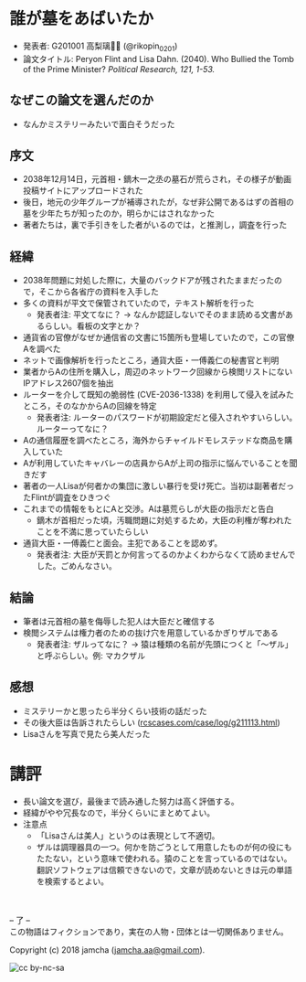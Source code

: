 # 誰が墓をあばいたか

-   発表者: G201001 高梨璃🐯📍 (@rikopin<sub>0201</sub>)
-   論文タイトル: Peryon Flint and Lisa Dahn. (2040). Who Bullied the Tomb of the Prime Minister? *Political Research, 121, 1-53.*

## なぜこの論文を選んだのか

-   なんかミステリーみたいで面白そうだった

## 序文

-   2038年12月14日，元首相・鏑木一之丞の墓石が荒らされ，その様子が動画投稿サイトにアップロードされた
-   後日，地元の少年グループが補導されたが，なぜ非公開であるはずの首相の墓を少年たちが知ったのか，明らかにはされなかった
-   著者たちは，裏で手引きをした者がいるのでは，と推測し，調査を行った

## 経緯

-   2038年問題に対処した際に，大量のバックドアが残されたままだったので，そこから各省庁の資料を入手した
-   多くの資料が平文で保管されていたので，テキスト解析を行った  
    -   発表者注: 平文てなに？ → なんか認証しないでそのまま読める文書があるらしい。看板の文字とか？
-   通貨省の官僚がなぜか通信省の文書に15箇所も登場していたので，この官僚Aを調べた
-   ネットで画像解析を行ったところ，通貨大臣・一傅義仁の秘書官と判明
-   業者からAの住所を購入し，周辺のネットワーク回線から検閲リストにないIPアドレス2607個を抽出
-   ルーターを介して既知の脆弱性 (CVE-2036-1338) を利用して侵入を試みたところ，そのなかからAの回線を特定  
    -   発表者注: ルーターのパスワードが初期設定だと侵入されやすいらしい。ルーターってなに？
-   Aの通信履歴を調べたところ，海外からチャイルドモレステッドな商品を購入していた
-   Aが利用していたキャバレーの店員からAが上司の指示に悩んでいることを聞きだす
-   著者の一人Lisaが何者かの集団に激しい暴行を受け死亡。当初は副著者だったFlintが調査をひきつぐ
-   これまでの情報をもとにAと交渉。Aは墓荒らしが大臣の指示だと告白  
    -   鏑木が首相だった頃，汚職問題に対処するため，大臣の利権が奪われたことを不満に思っていたらしい
-   通貨大臣・一傅義仁と面会。主犯であることを認めず。  
    -   発表者注: 大臣が天罰とか何言ってるのかよくわからなくて読めませんでした。ごめんなさい。

## 結論

-   筆者は元首相の墓を侮辱した犯人は大臣だと確信する
-   検閲システムは権力者のための抜け穴を用意しているかぎりザルである  
    -   発表者注: ザルってなに？ → 猿は種類の名前が先頭につくと「〜ザル」と呼ぶらしい。例: マカクザル

## 感想

-   ミステリーかと思ったら半分くらい技術の話だった
-   その後大臣は告訴されたらしい ([rcscases.com/case/log/g211113.html](https://jamcha-aa.github.io/ss/404.html))
-   Lisaさんを写真で見たら美人だった

# 講評

-   長い論文を選び，最後まで読み通した努力は高く評価する。
-   経緯がやや冗長なので，半分くらいにまとめてよい。
-   注意点  
    -   「Lisaさんは美人」というのは表現として不適切。
    -   ザルは調理器具の一つ。何かを防ごうとして用意したものが何の役にもたたない，という意味で使われる。猿のことを言っているのではない。翻訳ソフトウェアは信頼できないので，文章が読めないときは元の単語を検索するとよい。

<br>  
<br>  
&#x2013; 了 &#x2013;  

<br>  
この物語はフィクションであり，実在の人物・団体とは一切関係ありません。  

Copyright (c) 2018 jamcha (jamcha.aa@gmail.com).  

![cc by-nc-sa](https://i.creativecommons.org/l/by-nc-sa/4.0/88x31.png)
